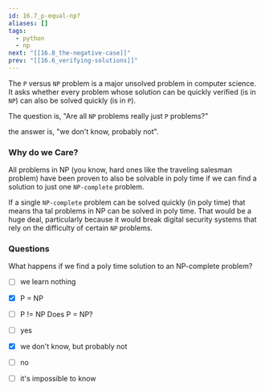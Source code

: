 ```yaml
---
id: 16.7_p-equal-np?
aliases: []
tags:
  - python
  - np
next: "[[16.8_the-negative-case]]"
prev: "[[16.6_verifying-solutions]]"
---
```

The `P` versus `NP` problem is a major unsolved problem in computer science.
It asks whether every problem whose solution can be quickly verified (is in `NP`)
can also be solved quickly (is in `P`).

The question is, "Are all `NP` problems really just `P` problems?"

the answer is, "we don't know, probably not".

### Why do we Care?
All problems in NP (you know, hard ones like the traveling salesman problem)
have been proven to also be solvable in poly time if we can find a solution to just one `NP-complete` problem.

If a single `NP-complete` problem can be solved quickly (in poly time) that means tha tal problems in NP can be solved in poly time. 
That would be a huge deal, particularly because it would break digital security systems that rely on the difficulty of certain `NP` problems.

### Questions
What happens if we find a poly time solution to an NP-complete problem?
- [ ] we learn nothing
- [x] P = NP
- [ ] P != NP
Does P = NP?
- [ ] yes
- [x] we don't know, but probably not
- [ ] no
- [ ] it's impossible to know

